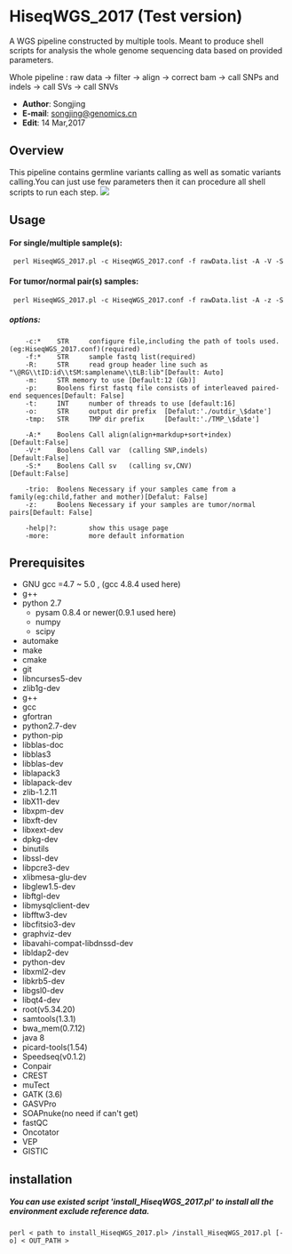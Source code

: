 # HiseqWGS_2017 (Test version)

A WGS pipeline constructed by multiple tools. Meant to  produce shell scripts for analysis the whole genome sequencing data based on provided parameters.<br>

Whole pipeline : raw data -> filter -> align -> correct bam -> call SNPs and indels -> call SVs -> call SNVs <br>

* __Author__: Songjing <br>
* __E-mail__: songjing@genomics.cn<br>
* __Edit__: 14 Mar,2017<br>

## Overview <br>
This pipeline contains germline variants calling as well as somatic variants calling.You can just use few parameters then it can procedure all shell scripts to run each step.
![](https://www.processon.com/chart_image/58eccb4be4b0cb416286ae23.png)

## Usage <br>
#### For single/multiple sample(s):
	 perl HiseqWGS_2017.pl -c HiseqWGS_2017.conf -f rawData.list -A -V -S
#### For tumor/normal pair(s) samples:
	 perl HiseqWGS_2017.pl -c HiseqWGS_2017.conf -f rawData.list -A -z -S

##### options: <br>
        -c:*    STR     configure file,including the path of tools used.(eg:HiseqWGS_2017.conf)(required)
        -f:*    STR     sample fastq list(required)
        -R:     STR     read group header line such as "\@RG\\tID:id\\tSM:samplename\\tLB:lib"[Default: Auto]
        -m:     STR	memory to use [Default:12 (Gb)]
        -p:     Boolens first fastq file consists of interleaved paired-end sequences[Default: False]
        -t:     INT     number of threads to use [default:16]
        -o:     STR     output dir prefix  [Defalut:'./outdir_\$date']
        -tmp:   STR     TMP dir prefix     [Default:'./TMP_\$date']

        -A:*    Boolens Call align(align+markdup+sort+index) [Default:False]
        -V:*    Boolens Call var  (calling SNP,indels)       [Default:False]
        -S:*    Boolens Call sv   (calling sv,CNV)           [Default:False]

        -trio:  Boolens Necessary if your samples came from a family(eg:child,father and mother)[Defalut: False]
        -z:     Boolens Necessary if your samples are tumor/normal pairs[Default: False]

        -help|?:        show this usage page
        -more:          more default information


## Prerequisites<br>
* GNU gcc =4.7 ~ 5.0 , (gcc 4.8.4 used here)
* g++
* python 2.7
   	* pysam 0.8.4 or newer(0.9.1 used here)
	*	numpy 
	*	scipy
* automake 
* make
* cmake 
* git 
*	libncurses5-dev
*	zlib1g-dev
*	g++ 
*	gcc 
*	gfortran
*	python2.7-dev 
*	python-pip 
*	libblas-doc 
*	libblas3
*	libblas-dev
*	liblapack3 
*	liblapack-dev
*	zlib-1.2.11
*	libX11-dev 
*	libxpm-dev
*	libxft-dev
*	libxext-dev 
*	dpkg-dev 
*	binutils
*	libssl-dev 
*	libpcre3-dev
*	xlibmesa-glu-dev
*	libglew1.5-dev 
*	libftgl-dev
*	libmysqlclient-dev
*	libfftw3-dev 
*	libcfitsio3-dev 
*	graphviz-dev 
*	libavahi-compat-libdnssd-dev
*	libldap2-dev 
*	python-dev
*	libxml2-dev
*	libkrb5-dev 
*	libgsl0-dev 
*	libqt4-dev
*	root(v5.34.20)
*	samtools(1.3.1)
*	bwa_mem(0.7.12)
*	java 8
*	picard-tools(1.54)
*	Speedseq(v0.1.2)
*	Conpair
*	CREST
*	muTect
*	GATK (3.6)
*	GASVPro
*	SOAPnuke(no need if can't get)
*	fastQC
*	Oncotator
*	VEP
*	GISTIC
## installation<br>
##### You can use existed script 'install_HiseqWGS_2017.pl' to install all the environment exclude reference data.<br>
	perl < path to install_HiseqWGS_2017.pl> /install_HiseqWGS_2017.pl [-o] < OUT_PATH >
	

